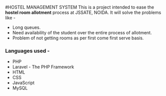 #HOSTEL MANAGEMENT SYSTEM
This is a project intended to ease the **hostel room allotment** process at JSSATE, NOIDA.
It will solve the problems like -

* Long queues.
* Need availability of the student over the entire process of allotment.
* Problem of not getting rooms as per first come first serve basis.

### Languages used -
* PHP
* Laravel - The PHP Framework
* HTML
* CSS
* JavaScript
*  MySQL


